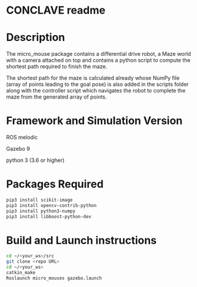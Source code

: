 # CONCLAVE readme

# **Description**

The micro_mouse package contains a differential drive robot, a Maze world with a camera attached on top and contains a python script to compute the shortest path required to finish the maze. 

The shortest path for the maze is calculated already whose NumPy file (array of points leading to the goal pose) is also added in the scripts folder along with the controller script which navigates the robot to complete the maze from the generated array of points.  

# Framework and Simulation Version

ROS melodic 

Gazebo 9

python 3 (3.6 or higher)

# Packages Required

```bash
pip3 install scikit-image
pip3 install opencv-contrib-python
pip3 install python3-numpy
pip3 install libboost-python-dev
```

# **Build and Launch instructions**

```bash
cd ~/<your_ws>/src
git clone <repo URL>
cd ~/<your_ws>
catkin_make
Roslaunch micro_mouses gazebo.launch
```
